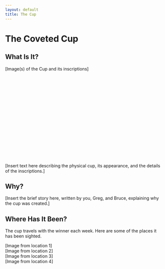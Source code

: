 ```yaml
---
layout: default
title: The Cup
---
```


<h1>The Coveted Cup</h1>

<div class="content-card">
    <h2>What Is It?</h2>
    <div class="placeholder-image" style="height: 300px;">[Image(s) of the Cup and its inscriptions]</div>
    <p>[Insert text here describing the physical cup, its appearance, and the details of the inscriptions.]</p>
</div>

<div class="content-card">
    <h2>Why?</h2>
    <p>[Insert the brief story here, written by you, Greg, and Bruce, explaining why the cup was created.]</p>
</div>

<div class="content-card">
    <h2>Where Has It Been?</h2>
    <p>The cup travels with the winner each week. Here are some of the places it has been sighted.</p>
    <div class="gallery">
        <div class="placeholder-image">[Image from location 1]</div>
        <div class="placeholder-image">[Image from location 2]</div>
        <div class="placeholder-image">[Image from location 3]</div>
        <div class="placeholder-image">[Image from location 4]</div>
    </div>
</div>
